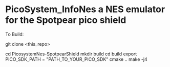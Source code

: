 # PicoSystem_InfoNes a NES emulator for the Spotpear pico shield


To Build:

git clone <this_repo>

cd PicosystemNes-SpotpearShield
mkdir build
cd build
export PICO_SDK_PATH = "PATH_TO_YOUR_PICO_SDK"
cmake ..
make -j4


